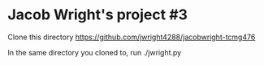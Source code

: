 # Jacob Wright's project #3

Clone this directory https://github.com/jwright4288/jacobwright-tcmg476

In the same directory you cloned to, run ./jwright.py
